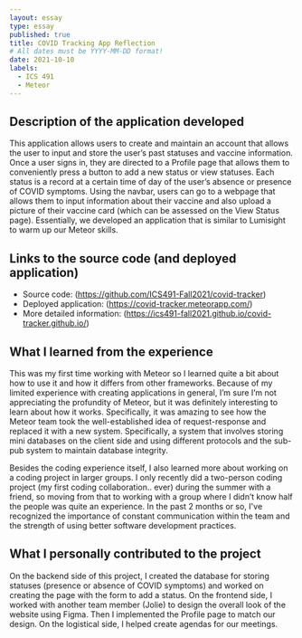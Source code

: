 ```yaml
---
layout: essay
type: essay
published: true
title: COVID Tracking App Reflection
# All dates must be YYYY-MM-DD format!
date: 2021-10-10
labels:
  - ICS 491
  - Meteor
---
```


## Description of the application developed
This application allows users to create and maintain an account that allows the user to input and store the user’s past statuses and vaccine information. Once a user signs in, they are directed to a Profile page that allows them to conveniently press a button to add a new status or view statuses. Each status is a record at a certain time of day of the user’s absence or presence of COVID symptoms. Using the navbar, users can go to a webpage that allows them to input information about their vaccine and also upload a picture of their vaccine card (which can be assessed on the View Status page). Essentially, we developed an application that is similar to Lumisight to warm up our Meteor skills.  

## Links to the source code (and deployed application)
- Source code: (https://github.com/ICS491-Fall2021/covid-tracker)
- Deployed application: (https://covid-tracker.meteorapp.com/)
- More detailed information: (https://ics491-fall2021.github.io/covid-tracker.github.io/)

## What I learned from the experience
This was my first time working with Meteor so I learned quite a bit about how to use it and how it differs from other frameworks. Because of my limited experience with creating applications in general, I’m sure I’m not appreciating the profundity of Meteor, but it was definitely interesting to learn about how it works. Specifically, it was amazing to see how the Meteor team took the well-established idea of request-response and replaced it with a new system. Specifically, a system that involves storing mini databases on the client side and using different protocols and the sub-pub system to maintain database integrity. 

Besides the coding experience itself, I also learned more about working on a coding project in larger groups. I only recently did a two-person coding project (my first coding collaboration.. ever) during the summer with a friend, so moving from that to working with a group where I didn’t know half the people was quite an experience. In the past 2 months or so, I've recognized the importance of constant communication within the team and the strength of using better software development practices. 

## What I personally contributed to the project
On the backend side of this project, I created the database for storing statuses (presence or absence of COVID symptoms) and worked on creating the page with the form to add a status. On the frontend side, I worked with another team member (Jolie) to design the overall look of the website using Figma. Then I implemented the Profile page to match our design. On the logistical side, I helped create agendas for our meetings.
